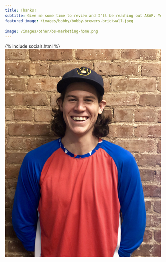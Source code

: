 ```yaml
---
title: Thanks!
subtitle: Give me some time to review and I'll be reaching out A$AP. You should have an email from me in your inbox - be sure to check spam if you're not seeing it. <br></br>In the meantime, check me out on Twitter & Instagram!
featured_image: /images/bobby/bobby-brewers-brickwall.jpeg

image: /images/other/bs-marketing-home.png
---
```

{% include socials.html %}
![](/images/bobby/bobby-brewers-brickwall.jpeg)